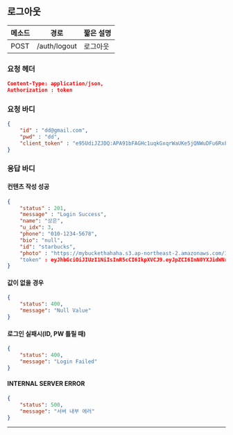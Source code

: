 ## 로그아웃

| 메소드 | 경로         | 짧은 설명 |
| ------ | ------------ | --------- |
| POST   | /auth/logout | 로그아웃  |

### 요청 헤더

```json
Content-Type: application/json,
Authorization : token
```

### 요청 바디

```json
{
    "id" : "dd@gmail.com",
    "pwd" : "dd",
    "client_token" : "e95UdiJZJDQ:APA91bFAGHc1uqkGxqrWaUKe5jQNWuDFu6RxFeR7tN6R4effWPKFKgtLoDsFOWN6MSVK62M_POsgXHFjEva1vZmzDC-aSiWuRQjS9T4agMbChfr8f85GX5rglev0_DKlTt0a2zz7XN3N"
}
```

### 응답 바디

#### 컨텐츠 작성 성공

```json
{
    "status" : 201,
    "message" : "Login Success",
	"name": "상은",
	"u_idx": 3,
	"phone": "010-1234-5678",
	"bio": "null",
	"id": "starbucks",
	"photo" : "https://mybuckethahaha.s3.ap-northeast-2.amazonaws.com/1515656093030.jpg"
	"token" : eyJhbGciOiJIUzI1NiIsInR5cCI6IkpXVCJ9.eyJpZCI6InN0YXJidWNrcyIsInVfaWR4IjozLCJpYXQiOjE1MTUzNzc5OTUsImV4cCI6MTUxNzk2OTk5NX0.o1phSrcPUScBDNDwDp_L5yFOkMO1Ab4AdGwdZvV9hEE
}
```

#### 값이 없을 경우

```json
{
    "status": 400,
    "message": "Null Value"
}
```

#### 로그인 실패시(ID, PW 틀릴 때)

```json
{
    "status": 400,
    "message": "Login Failed"
}
```

#### INTERNAL SERVER ERROR

```json
{
    "status": 500,
    "message": "서버 내부 에러"
}
```
------
